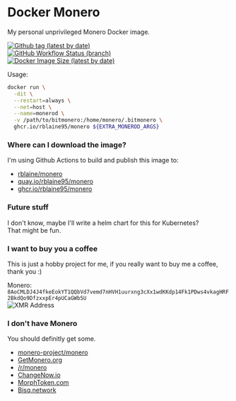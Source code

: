 # Docker Monero
My personal unprivileged Monero Docker image.  

[![Github tag (latest by date)](https://img.shields.io/github/v/tag/rblaine95/docker_monero "Github tag (latest by date)")](https://github.com/rblaine95/docker_monero/tags)  
[![GitHub Workflow Status (branch)](https://img.shields.io/github/workflow/status/rblaine95/docker_monero/Docker/master "Github Workflow Status (master)")](https://github.com/rblaine95/docker_monero/actions?query=workflow%3ADocker)  
[![Docker Image Size (latest by date)](https://img.shields.io/docker/image-size/rblaine/monero "Docker Image Size (latest by date)")](https://hub.docker.com/r/rblaine/monero)

Usage:
```sh
docker run \
  -dit \
  --restart=always \
  --net=host \
  --name=monerod \
  -v /path/to/bitmonero:/home/monero/.bitmonero \
  ghcr.io/rblaine95/monero ${EXTRA_MONEROD_ARGS}
```

### Where can I download the image?
I'm using Github Actions to build and publish this image to:
* [rblaine/monero](https://hub.docker.com/r/rblaine/monero)
* [quay.io/rblaine95/monero](https://quay.io/repository/rblaine95/monero)
* [ghcr.io/rblaine95/monero](https://ghcr.io/rblaine95/monero)

### Future stuff
I don't know, maybe I'll write a helm chart for this for Kubernetes?  
That might be fun.

### I want to buy you a coffee
This is just a hobby project for me, if you really want to buy me a coffee, thank you :)  

Monero: `8AoCMLDJ4J4fkeEokYT1QQbVd7vemd7nHVH1uurxng3cXx1wdKKdp14Fk1PDws4vkagHRF2BkdQo9DfzxxpEr4pUCaGWb5U`  
![XMR Address](https://api.qrserver.com/v1/create-qr-code/?data=8AoCMLDJ4J4fkeEokYT1QQbVd7vemd7nHVH1uurxng3cXx1wdKKdp14Fk1PDws4vkagHRF2BkdQo9DfzxxpEr4pUCaGWb5U&amp;size=150x150 "8AoCMLDJ4J4fkeEokYT1QQbVd7vemd7nHVH1uurxng3cXx1wdKKdp14Fk1PDws4vkagHRF2BkdQo9DfzxxpEr4pUCaGWb5U")

### I don't have Monero
You should definitly get some.  
* [monero-project/monero](https://github.com/monero-project/monero)
* [GetMonero.org](https://www.getmonero.org/)
* [/r/monero](https://www.reddit.com/r/monero)  
* [ChangeNow.io](https://changenow.io/)
* [MorphToken.com](https://www.morphtoken.com/)
* [Bisq.network](https://bisq.network/)
